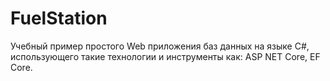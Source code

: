 # FuelStation
Учебный пример простого Web приложения баз данных на языке C#, использующего такие технологии и инструменты как: 
ASP NET Core, EF Core.
